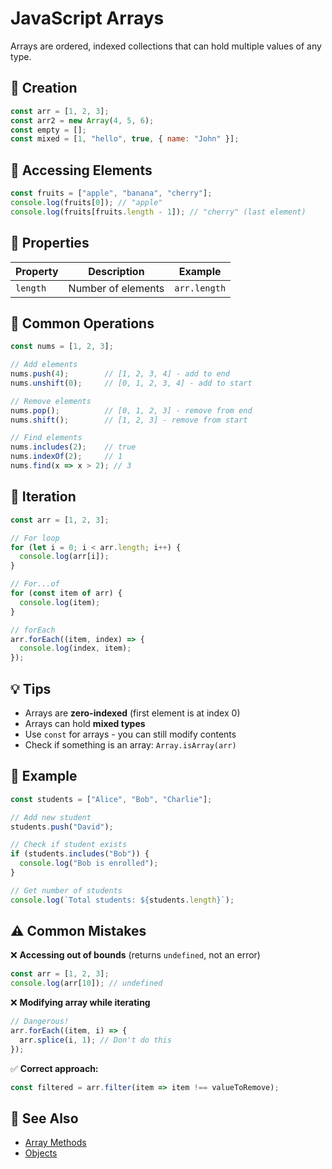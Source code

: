 # JavaScript Arrays

Arrays are ordered, indexed collections that can hold multiple values of any type.

## 🔹 Creation

```js
const arr = [1, 2, 3];
const arr2 = new Array(4, 5, 6);
const empty = [];
const mixed = [1, "hello", true, { name: "John" }];
```

## 🔹 Accessing Elements

```js
const fruits = ["apple", "banana", "cherry"];
console.log(fruits[0]); // "apple"
console.log(fruits[fruits.length - 1]); // "cherry" (last element)
```

## 🔹 Properties

| Property | Description | Example |
|----------|-------------|---------|
| `length` | Number of elements | `arr.length` |

## 🔹 Common Operations

```js
const nums = [1, 2, 3];

// Add elements
nums.push(4);        // [1, 2, 3, 4] - add to end
nums.unshift(0);     // [0, 1, 2, 3, 4] - add to start

// Remove elements
nums.pop();          // [0, 1, 2, 3] - remove from end
nums.shift();        // [1, 2, 3] - remove from start

// Find elements
nums.includes(2);    // true
nums.indexOf(2);     // 1
nums.find(x => x > 2); // 3
```

## 🔹 Iteration

```js
const arr = [1, 2, 3];

// For loop
for (let i = 0; i < arr.length; i++) {
  console.log(arr[i]);
}

// For...of
for (const item of arr) {
  console.log(item);
}

// forEach
arr.forEach((item, index) => {
  console.log(index, item);
});
```

## 💡 Tips

- Arrays are **zero-indexed** (first element is at index 0)
- Arrays can hold **mixed types**
- Use `const` for arrays - you can still modify contents
- Check if something is an array: `Array.isArray(arr)`

## 🧩 Example

```js
const students = ["Alice", "Bob", "Charlie"];

// Add new student
students.push("David");

// Check if student exists
if (students.includes("Bob")) {
  console.log("Bob is enrolled");
}

// Get number of students
console.log(`Total students: ${students.length}`);
```

## ⚠️ Common Mistakes

❌ **Accessing out of bounds** (returns `undefined`, not an error)
```js
const arr = [1, 2, 3];
console.log(arr[10]); // undefined
```

❌ **Modifying array while iterating**
```js
// Dangerous!
arr.forEach((item, i) => {
  arr.splice(i, 1); // Don't do this
});
```

✅ **Correct approach:**
```js
const filtered = arr.filter(item => item !== valueToRemove);
```

## 🔗 See Also

- [Array Methods](./array-methods.md)
- [Objects](./objects.md)
